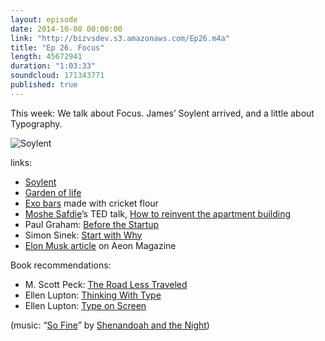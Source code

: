 ```yaml
---
layout: episode
date: 2014-10-08 00:00:00
link: "http://bizvsdev.s3.amazonaws.com/Ep26.m4a"
title: "Ep 26. Focus"
length: 45672941
duration: "1:03:33"
soundcloud: 171343771
published: true
---
```


This week: We talk about Focus. James’ Soylent arrived, and a little about Typography.

![Soylent](http://www.bizvsdev.com/img/soylent.jpg)

links:

- [Soylent](http://www.soylent.me)
- [Garden of life](http://www.gardenoflife.com)
- [Exo bars](http://exoprotein.com) made with cricket flour
- [Moshe Safdie](http://www.ted.com/speakers/moshe_safdie)’s TED talk, [How to reinvent the apartment building](http://www.ted.com/talks/moshe_safdie_how_to_reinvent_the_apartment_building)
- Paul Graham: [Before the Startup](http://www.paulgraham.com/before.html)
- Simon Sinek: [Start with Why](https://www.startwithwhy.com)
- [Elon Musk article](http://aeon.co/magazine/technology/the-elon-musk-interview-on-mars/) on Aeon Magazine

Book recommendations:

- M. Scott Peck: [The Road Less Traveled](http://www.amazon.com/Road-Less-Traveled-Timeless-Edition/dp/0743243153)
- Ellen Lupton: [Thinking With Type](http://www.thinkingwithtype.com)
- Ellen Lupton: [Type on Screen](http://typeonscreen.info)

(music: “[So Fine](http://shenandoahandthenight.com/track/so-fine)” by [Shenandoah and the Night](http://shenandoahandthenight.com))

